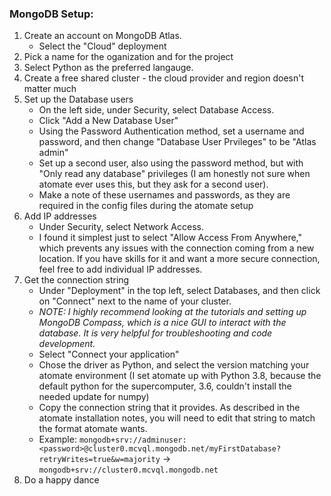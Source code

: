 ### MongoDB Setup:

1. Create an account on MongoDB Atlas.
   - Select the "Cloud" deployment
2. Pick a name for the oganization and for the project
3. Select Python as the preferred langauge. 
4. Create a free shared cluster - the cloud provider and region doesn't matter much
5. Set up the Database users
   - On the left side, under Security, select Database Access.
   - Click "Add a New Database User"
   - Using the Password Authentication method, set a username and password, and then change "Database User Prvileges" to be "Atlas admin"
   - Set up a second user, also using the password method, but with "Only read any database" privileges (I am honestly not sure when atomate ever uses this, but they ask for a second user).
   - Make a note of these usernames and passwords, as they are required in the config files during the atomate setup
6. Add IP addresses
   - Under Security, select Network Access.
   - I found it simplest just to select "Allow Access From Anywhere," which prevents any issues with the connection coming from a new location. If you have skills for it and want a more secure connection, feel free to add individual IP addresses. 
7. Get the connection string
   - Under "Deployment" in the top left, select Databases, and then click on "Connect" next to the name of your cluster. 
   - _NOTE: I highly recommend looking at the tutorials and setting up MongoDB Compass, which is a nice GUI to interact with the database. It is very helpful for troubleshooting and code development._
   - Select "Connect your application"
   - Chose the driver as Python, and select the version matching your atomate environment (I set atomate up with Python 3.8, because the default python for the supercomputer, 3.6, couldn't install the needed update for numpy)
   - Copy the connection string that it provides. As described in the atomate installation notes, you will need to edit that string to match the format atomate wants. 
   - Example: `mongodb+srv://adminuser:<password>@cluster0.mcvql.mongodb.net/myFirstDatabase?retryWrites=true&w=majority` -> `mongodb+srv://cluster0.mcvql.mongodb.net`
8. Do a happy dance 
